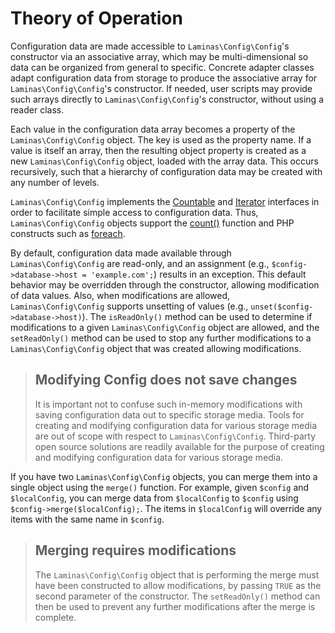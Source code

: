 # Theory of Operation

Configuration data are made accessible to `Laminas\Config\Config`'s constructor via
an associative array, which may be multi-dimensional so data can be organized
from general to specific. Concrete adapter classes adapt configuration data from
storage to produce the associative array for `Laminas\Config\Config`'s constructor.
If needed, user scripts may provide such arrays directly to
`Laminas\Config\Config`'s constructor, without using a reader class.

Each value in the configuration data array becomes a property of the
`Laminas\Config\Config` object.  The key is used as the property name. If a value
is itself an array, then the resulting object property is created as a new
`Laminas\Config\Config` object, loaded with the array data. This occurs
recursively, such that a hierarchy of configuration data may be created with any
number of levels.

`Laminas\Config\Config` implements the [Countable](http://php.net/manual/en/class.countable.php)
and [Iterator](http://php.net/manual/en/class.iterator.php) interfaces in order
to facilitate simple access to configuration data. Thus, `Laminas\Config\Config`
objects support the [count()](http://php.net/count) function and PHP constructs
such as [foreach](http://php.net/foreach).

By default, configuration data made available through `Laminas\Config\Config` are
read-only, and an assignment (e.g., `$config->database->host = 'example.com';`)
results in an exception. This default behavior may be overridden through the
constructor, allowing modification of data values.  Also, when modifications are
allowed, `Laminas\Config\Config` supports unsetting of values (e.g.,
`unset($config->database->host)`). The `isReadOnly()` method can be used to
determine if modifications to a given `Laminas\Config\Config` object are allowed,
and the `setReadOnly()` method can be used to stop any further modifications to
a `Laminas\Config\Config` object that was created allowing modifications.

> ## Modifying Config does not save changes
>
> It is important not to confuse such in-memory modifications with saving
> configuration data out to specific storage media. Tools for creating and
> modifying configuration data for various storage media are out of scope with
> respect to `Laminas\Config\Config`. Third-party open source solutions are readily
> available for the purpose of creating and modifying configuration data for
> various storage media.

If you have two `Laminas\Config\Config` objects, you can merge them into a single
object using the `merge()` function. For example, given `$config` and
`$localConfig`, you can merge data from `$localConfig` to `$config` using
`$config->merge($localConfig);`. The items in `$localConfig` will override any
items with the same name in `$config`.

> ## Merging requires modifications
>
> The `Laminas\Config\Config` object that is performing the merge must have been
> constructed to allow modifications, by passing `TRUE` as the second parameter
> of the constructor. The `setReadOnly()` method can then be used to prevent any
> further modifications after the merge is complete.
